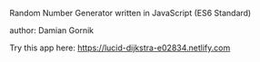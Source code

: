 Random Number Generator written in JavaScript (ES6 Standard)

author: Damian Gornik

Try this app here: https://lucid-dijkstra-e02834.netlify.com
